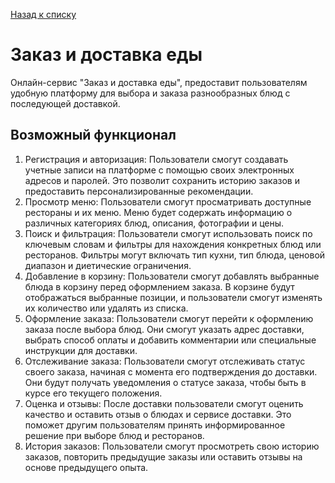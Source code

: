 [Назад к списку](/README.md)

# Заказ и доставка еды

Онлайн-сервис "Заказ и доставка еды", предоставит пользователям удобную платформу для выбора и заказа разнообразных блюд с последующей доставкой.

## Возможный функционал

1. Регистрация и авторизация: Пользователи смогут создавать учетные записи на платформе с помощью своих электронных адресов и паролей. Это позволит сохранить историю заказов и предоставить персонализированные рекомендации.
2. Просмотр меню: Пользователи смогут просматривать доступные рестораны и их меню. Меню будет содержать информацию о различных категориях блюд, описания, фотографии и цены.
3. Поиск и фильтрация: Пользователи смогут использовать поиск по ключевым словам и фильтры для нахождения конкретных блюд или ресторанов. Фильтры могут включать тип кухни, тип блюда, ценовой диапазон и диетические ограничения.
4. Добавление в корзину: Пользователи смогут добавлять выбранные блюда в корзину перед оформлением заказа. В корзине будут отображаться выбранные позиции, и пользователи смогут изменять их количество или удалять из списка.
5. Оформление заказа: Пользователи смогут перейти к оформлению заказа после выбора блюд. Они смогут указать адрес доставки, выбрать способ оплаты и добавить комментарии или специальные инструкции для доставки.
6. Отслеживание заказа: Пользователи смогут отслеживать статус своего заказа, начиная с момента его подтверждения до доставки. Они будут получать уведомления о статусе заказа, чтобы быть в курсе его текущего положения.
7. Оценка и отзывы: После доставки пользователи смогут оценить качество и оставить отзыв о блюдах и сервисе доставки. Это поможет другим пользователям принять информированное решение при выборе блюд и ресторанов.
8. История заказов: Пользователи смогут просмотреть свою историю заказов, повторить предыдущие заказы или оставить отзывы на основе предыдущего опыта.
